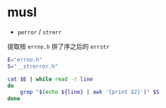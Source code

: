 # musl

- `perror` / `strerr`

提取按 `errno.h` 排了序之后的 `errstr`

```sh
E="errno.h"
S="__strerror.h"

cat $E | while read -r line
do
    grep "$(echo ${line} | awk '{print $2}')" $S 
done
```